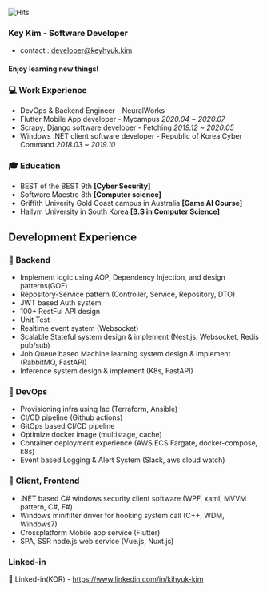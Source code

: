 ![Hits](https://hits.seeyoufarm.com/api/count/incr/badge.svg?url=https://github.com/KimKiHyuk)
### Key Kim - Software Developer
* contact : developer@keyhyuk.kim
#### Enjoy learning new things!

### 💻 Work Experience
* DevOps & Backend Engineer - NeuralWorks 
* Flutter Mobile App developer - Mycampus *2020.04 ~ 2020.07*
* Scrapy, Django software developer - Fetching  *2019.12 ~ 2020.05*
* Windows .NET client software developer - Republic of Korea Cyber Command *2018.03 ~ 2019.10*

### 🎓 Education
* BEST of the BEST 9th **[Cyber Security]**
* Software Maestro 8th  **[Computer science]**
* Griffith Univerity Gold Coast campus in Australia **[Game AI Course]**
* Hallym University in South Korea **[B.S in Computer Science]**

## Development Experience

### 🔨 Backend
* Implement logic using AOP, Dependency Injection, and design patterns(GOF)
* Repository-Service pattern (Controller, Service, Repository, DTO) 
* JWT based Auth system
* 100+ RestFul API design
* Unit Test
* Realtime event system (Websocket)
* Scalable Stateful system design & implement (Nest.js, Websocket, Redis pub/sub)
* Job Queue based Machine learning system design & implement (RabbitMQ, FastAPI)
* Inference system design & implement (K8s, FastAPI)

### 🔨 DevOps
* Provisioning infra using Iac (Terraform, Ansible)
* CI/CD pipeline (Github actions)
* GitOps based CI/CD pipeline
* Optimize docker image (multistage, cache)
* Container deployment experience (AWS ECS Fargate, docker-compose, k8s)
* Event based Logging & Alert System (Slack, aws cloud watch)  

### 🔨 Client, Frontend
* .NET based C# windows security client software (WPF, xaml, MVVM pattern, C#, F#)
* Windows minifilter driver for hooking system call (C++, WDM, Windows7) 
* Crossplatform Mobile app service (Flutter)
* SPA, SSR node.js web service (Vue.js, Nuxt.js)



### Linked-in
👔 Linked-in(KOR) - https://www.linkedin.com/in/kihyuk-kim
